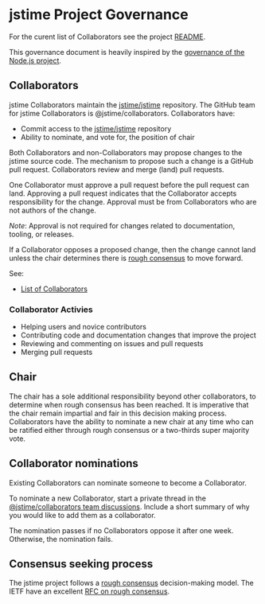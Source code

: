 # jstime Project Governance

For the curent list of Collaborators see the project [README](./README.md).

This governance document is heavily inspired by the
[governance of the Node.js project](https://github.com/nodejs/node/blob/master/GOVERNANCE.md).

## Collaborators

jstime Collaborators maintain the [jstime/jstime][] repository. The GitHub team for
jstime Collaborators is @jstime/collaborators. Collaborators have:

* Commit access to the [jstime/jstime][] repository
* Ability to nominate, and vote for, the position of chair

Both Collaborators and non-Collaborators may propose changes to the jstime source
code. The mechanism to propose such a change is a GitHub pull request. Collaborators
review and merge (land) pull requests.

One Collaborator must approve a pull request before the pull request can land.
Approving a pull request indicates that the Collaborator accepts responsibility for
the change. Approval must be from Collaborators who are not authors of the change.

*Note*: Approval is not required for changes related to documentation, tooling, or releases.

If a Collaborator opposes a proposed change, then the change cannot land unless
the chair determines there is [rough consensus][] to move forward.

See:

* [List of Collaborators](./README.md#current-project-team-members)

### Collaborator Activies

* Helping users and novice contributors
* Contributing code and documentation changes that improve the project
* Reviewing and commenting on issues and pull requests
* Merging pull requests

## Chair

The chair has a sole additional responsibility beyond other collaborators, to
determine when rough consensus has been reached. It is imperative that the chair
remain impartial and fair in this decision making process. Collaborators have the
ability to nominate a new chair at any time who can be ratified either through
rough consensus or a two-thirds super majority vote.

## Collaborator nominations

Existing Collaborators can nominate someone to become a Collaborator.

To nominate a new Collaborator, start a private thread in the
[@jstime/collaborators team discussions](https://github.com/orgs/jstime/teams/collaborators). Include a short summary of why you would like to add them as a collaborator.

The nomination passes if no Collaborators oppose it after one week. Otherwise, the nomination fails.

## Consensus seeking process

The jstime project follows a [rough consensus][] decision-making model. The IETF
have an excellent [RFC on rough consensus](https://tools.ietf.org/html/rfc7282).

[jstime/jstime]: https://github.com/jstime/jstime
[rough consensus]: https://en.wikipedia.org/wiki/Rough_consensus
